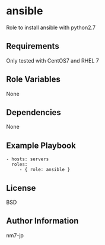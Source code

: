ansible
=========

Role to install ansible with python2.7

Requirements
------------

Only tested with CentOS7 and RHEL 7

Role Variables
--------------

None

Dependencies
------------

None

Example Playbook
----------------

    - hosts: servers
      roles:
         - { role: ansible }

License
-------

BSD

Author Information
------------------

nm7-jp
